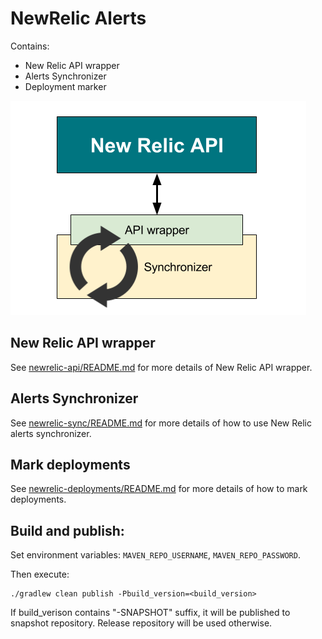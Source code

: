# NewRelic Alerts

Contains:
- New Relic API wrapper
- Alerts Synchronizer
- Deployment marker

![](images/new_relic_library_diagram.png)
## New Relic API wrapper
See [newrelic-api/README.md](https://gitlab.tech.lastmile.com/internal-open-source/newrelic-alerts/tree/master/newrelic-api) for more details of New Relic API wrapper.

## Alerts Synchronizer
    
See [newrelic-sync/README.md](https://gitlab.tech.lastmile.com/internal-open-source/newrelic-alerts/tree/master/newrelic-sync) for more details of how to use New Relic alerts synchronizer.

## Mark deployments

See [newrelic-deployments/README.md](https://gitlab.tech.lastmile.com/internal-open-source/newrelic-alerts/tree/master/newrelic-deployment) for more details of how to mark deployments.


## Build and publish:

Set environment variables: `MAVEN_REPO_USERNAME`, `MAVEN_REPO_PASSWORD`.

Then execute:

```
./gradlew clean publish -Pbuild_version=<build_version>
```
If build_verison contains "-SNAPSHOT" suffix, it will be published to snapshot repository. Release repository will be used otherwise.
